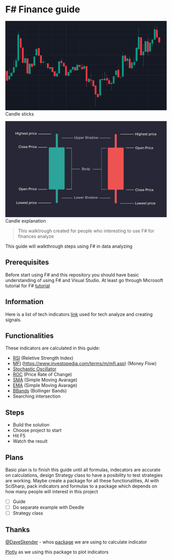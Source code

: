 # F# Finance guide

![candlesticks](./resources/candlesticks-overview.png)
Candle sticks

![candlesticks](./resources/candlesticks.jpg)
Candle explanation

> This walktrough created for people who interesting to use F#
for finances analyze

This guide will walkthrough steps using F# in data analyzing

## Prerequisites

Before start using F# and this repository you should have basic 
understanding of using F# and Visual Studio. At least go through 
Microsoft tutorial for F# 
[tutorial](https://learn.microsoft.com/en-us/dotnet/fsharp/what-is-fsharp)

## Information

Here is a list of tech indicators 
[link](https://www.investopedia.com/terms/t/technicalindicator.asp)
used for tech analyze and creating signals.

## Functionalities

These indicators are calculated in this guide:
- [RSI](https://www.investopedia.com/terms/r/rsi.asp) (Reletive Strength Index)
- [MFI]() (https://www.investopedia.com/terms/m/mfi.asp) (Money Flow)
- [Stochastic Oscillator](https://www.investopedia.com/terms/s/stochasticoscillator.asp)
- [ROC](https://www.investopedia.com/terms/p/pricerateofchange.asp) (Price Rate of Change)
- [SMA](https://www.investopedia.com/terms/e/ema.asp) 
(Simple Moving Avarage)
- [EMA](https://www.investopedia.com/articles/mutualfund/08/managed-separate-account.asp) 
(Simple Moving Avarage)
- [BBands](https://www.investopedia.com/terms/b/bollingerbands.asp) (Bollinger Bands)
- Searching intersection

## Steps

- Build the solution
- Choose project to start
- Hit F5
- Watch the result

## Plans

Basic plan is to finish this guide until all formulas, indecators
are accurate on calculations, design Strategy class to have a posibility
to test strategies are working. Maybe create a package for all these 
functionalities, AI with SciSharp, pack indicators and formulas to a 
package which depends on how many people will interest in this project

- [ ] Guide
- [ ] Do separate example with Deedle
- [ ] Strategy class

## Thanks

[@DaveSkender](https://github.com/DaveSkender/) - whos
[package](https://github.com/DaveSkender/Stock.Indicators) we are using to
calculate indicator

[Plotly](https://github.com/plotly/Plotly.NET) as we
using this package to plot indicators